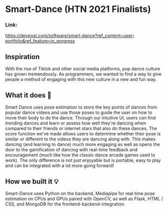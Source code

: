 # Smart-Dance (HTN 2021 Finalists)

### Link: 
https://devpost.com/software/smart-dance?ref_content=user-portfolio&ref_feature=in_progress

## Inspiration

With the rise of Tiktok and other social media platforms, pop dance culture has grown tremendously. As programmers, we wanted to find a way to give people a method of engaging with this new culture in a new and fun way.

## What it does 👀
Smart Dance uses pose estimation to store the key points of dances from popular dance videos and use those poses to guide the user on how to move their body to do the dance. Through our intuitive UI, users can find trending dances and learn or assess how well they're dancing when compared to their friends or internet stars that also do these dances. The score function we've made allows users to determine whether their pose is similar or different to the videos they are dancing along with. This makes dancing (and learning to dance) much more engaging as well as opens the door to the gamification of dancing with real-time feedback and encouragement (much like how the classic dance arcade games used to work). The only difference is not just enjoyable but is portable, easy to play and can be integrated with a lot more going forward!

## How we built it 💡
Smart-Dance uses Python on the backend, Mediapipe for real time pose estimation on CPUs and GPUs paired with OpenCV, as well as Flask, HTML / CSS, and MongoDB for the frontend-backend-integration.
